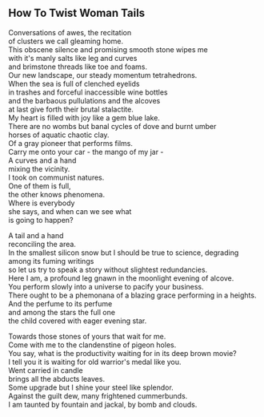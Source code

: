 How To Twist Woman Tails
------------------------
Conversations of awes, the recitation  
of clusters we call gleaming home.  
This obscene silence and promising smooth stone wipes me  
with it's manly salts like leg and curves  
and brimstone threads like toe and foams.  
Our new landscape, our steady momentum tetrahedrons.  
When the sea is full of clenched eyelids  
in trashes and forceful inaccessible wine bottles  
and the barbaous pullulations and the alcoves  
at last give forth their brutal stalactite.  
My heart is filled with joy like a gem blue lake.  
There are no wombs but banal cycles of dove and burnt umber  
horses of aquatic chaotic clay.  
Of a gray pioneer that performs films.  
Carry me onto your car - the mango of my jar -  
A curves and a hand  
mixing the vicinity.  
I took on communist natures.  
One of them is full,  
the other knows phenomena.  
Where is everybody  
she says, and when can we see what  
is going to happen?  
  
A tail and a hand  
reconciling the area.  
In the smallest silicon snow but I should be true to science, degrading among its fuming writings  
so let us try to speak a story without slightest redundancies.  
Here I am, a profound leg gnawn in the moonlight evening of alcove.  
You perform slowly into a universe to pacify your business.  
There ought to be a phemonana of a blazing grace performing in a heights.  
And the perfume to its perfume  
and among the stars the full one  
the child covered with eager evening star.  
  
Towards those stones of yours that wait for me.  
Come with me to the clandenstine of pigeon holes.  
You say, what is the productivity waiting for in its deep brown movie?  
I tell you it is waiting for old warrior's medal like you.  
Went carried in candle  
brings all the abducts leaves.  
Some upgrade but I shine your steel like splendor.  
Against the guilt dew, many frightened cummerbunds.  
I am taunted by fountain and jackal, by bomb and clouds.  

